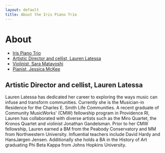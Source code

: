 ```yaml
---
layout: default
title: About the Iris Piano Trio
---
```


# About

* [Iris Piano Trio](about.html)
* [Artistic Director and cellist, Lauren Latessa](lauren.html)
* [Violinist, Sara Matayoshi](sara.html)
* [Pianist, Jessica McKee](jessica.html)

## Artistic Director and cellist, Lauren Latessa

Lauren Latessa has dedicated her career to exploring the ways music can infuse and transform communities. Currently she is the Musician-in Residence for the Charles E. Smith Life Communities. A recent graduate of Community MusicWorks' (CMW) fellowship program in Providence RI, Lauren has collaborated with diverse artists such as the Miro Quartet, the Kronos Quartet and violinist Jonathan Gandelsman.  Prior to her CMW fellowship, Lauren earned a BM from the Peabody Conservatory and MM from Northwestern University.  Influential teachers include David Hardy and HansJørgen Jensen.  Additionally she holds a BA in the History of Art graduating Phi Beta Kappa from Johns Hopkins University.